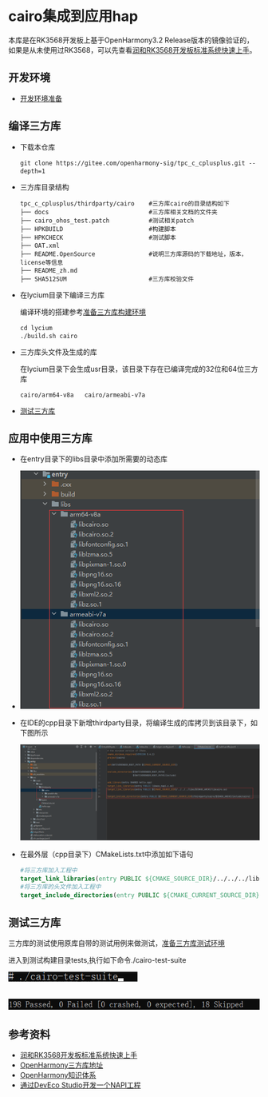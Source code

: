 # cairo集成到应用hap

本库是在RK3568开发板上基于OpenHarmony3.2 Release版本的镜像验证的，如果是从未使用过RK3568，可以先查看[润和RK3568开发板标准系统快速上手](https://gitee.com/openharmony-sig/knowledge_demo_temp/tree/master/docs/rk3568_helloworld)。

## 开发环境

- [开发环境准备](../../../docs/hap_integrate_environment.md)

## 编译三方库

- 下载本仓库

  ```shell
  git clone https://gitee.com/openharmony-sig/tpc_c_cplusplus.git --depth=1
  ```

- 三方库目录结构

  ```shell
  tpc_c_cplusplus/thirdparty/cairo    #三方库cairo的目录结构如下
  ├── docs                            #三方库相关文档的文件夹
  ├── cairo_ohos_test.patch           #测试相关patch
  ├── HPKBUILD                        #构建脚本
  ├── HPKCHECK                        #测试脚本
  ├── OAT.xml
  ├── README.OpenSource               #说明三方库源码的下载地址，版本，license等信息
  ├── README_zh.md   
  ├── SHA512SUM                       #三方库校验文件
  ```

- 在lycium目录下编译三方库

  编译环境的搭建参考[准备三方库构建环境](../../../lycium/README.md#1编译环境准备)

  ```shell
  cd lycium
  ./build.sh cairo
  ```

- 三方库头文件及生成的库

  在lycium目录下会生成usr目录，该目录下存在已编译完成的32位和64位三方库

  ```shell
  cairo/arm64-v8a   cairo/armeabi-v7a
  ```
  
- [测试三方库](#测试三方库)

## 应用中使用三方库

- 在entry目录下的libs目录中添加所需要的动态库
  
- ![thirdparty_install_dir](pic/cairo_so_usage_for_ide.png)
  
- 在IDE的cpp目录下新增thirdparty目录，将编译生成的库拷贝到该目录下，如下图所示
  
  ![thirdparty_install_dir](pic/cairo_usage_for_ide.png)
  
- 在最外层（cpp目录下）CMakeLists.txt中添加如下语句

  ```cmake
  #将三方库加入工程中
  target_link_libraries(entry PUBLIC ${CMAKE_SOURCE_DIR}/../../../libs/${OHOS_ARCH}/libcairo.so)
  #将三方库的头文件加入工程中
  target_include_directories(entry PUBLIC ${CMAKE_CURRENT_SOURCE_DIR}/thirdparty/cairo/${OHOS_ARCH}/include/cairo)
  ```
  

## 测试三方库

三方库的测试使用原库自带的测试用例来做测试，[准备三方库测试环境](../../../lycium/README.md#3ci环境准备)

进入到测试构建目录tests,执行如下命令./cairo-test-suite

![FFmpeg_test](pic/test_cmd.png)


&nbsp;![FFmpeg_test](pic/test_result.png)

## 参考资料

- [润和RK3568开发板标准系统快速上手](https://gitee.com/openharmony-sig/knowledge_demo_temp/tree/master/docs/rk3568_helloworld)
- [OpenHarmony三方库地址](https://gitee.com/openharmony-tpc)
- [OpenHarmony知识体系](https://gitee.com/openharmony-sig/knowledge)
- [通过DevEco Studio开发一个NAPI工程](https://gitee.com/openharmony-sig/knowledge_demo_temp/blob/master/docs/napi_study/docs/hello_napi.md)
